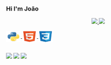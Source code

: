 ### Hi I'm João

<div align="center">
  <a href="https://github.com/joaonoxys">
  <img height="150em" src="https://github-readme-stats.vercel.app/api?username=joaonoxys&show_icons=true&theme=dark&include_all_commits=false&count_private=true">
  <img height="150em" src="https://github-readme-stats.vercel.app/api/top-langs/?username=joaonoxys&layout=compact&langs_count=7&theme=dark"/>
</div>
  
  <div style="display: inline_block"><br>
  <img align="center" alt="Python" height="30" width="40" src="https://raw.githubusercontent.com/devicons/devicon/master/icons/python/python-original.svg">
  <img align="center" alt="HTML5" height="30" width="40" src="https://github.com/devicons/devicon/blob/master/icons/html5/html5-original.svg">
  <img align="center" alt="CSS3" height="30" width="40" src="https://github.com/devicons/devicon/blob/master/icons/css3/css3-original.svg">
  </div>
  
  
  ##
  
  
<div> 
  <a href="https://www.youtube.com/channel/UCVEtJszSB9XA8CPZKVTQcAQ" target="_blank"><img src="https://img.shields.io/badge/YouTube-FF0000?style=for-the-badge&logo=youtube&logoColor=white"></a>
  <a href="https://t.me/J_Noxys" target="_blank"><img src="https://img.shields.io/badge/Telegram-2CA5E0?style=for-the-badge&logo=telegram&logoColor=white" target="_blank"></a>
  <a href="https://open.spotify.com/user/3167uiqy6v4hpn5eajbsvnufi4sm?si=f3c2655352324493" target="_blank"><img src="https://img.shields.io/badge/Spotify-1ED760?&style=for-the-badge&logo=spotify&logoColor=white" target="_blank"></a>
</div>
